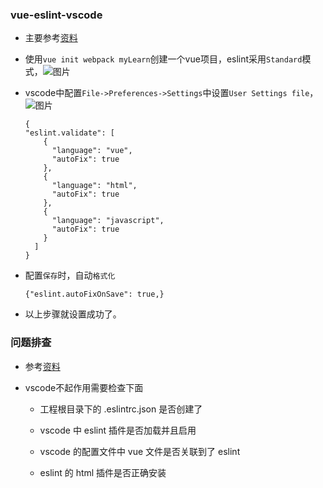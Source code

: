 ### vue-eslint-vscode ###

- 主要参考[资料](https://alligator.io/vuejs/eslint-vue-vetur/)

- 使用`vue init webpack myLearn`创建一个vue项目，eslint采用`Standard`模式，![图片](https://github.com/qingzhu1224/font-end-blog/blob/master/imgs/initVue.png)

- vscode中配置`File->Preferences->Settings`中设置`User Settings file`，![图片](https://github.com/qingzhu1224/font-end-blog/blob/master/imgs/vscodeVue.png)

      {
      "eslint.validate": [
          {
            "language": "vue",
            "autoFix": true
          },
          {
            "language": "html",
            "autoFix": true
          },
          {
            "language": "javascript",
            "autoFix": true
          }
        ]
      }
- 配置`保存`时，自动`格式化`

      {"eslint.autoFixOnSave": true,}

- 以上步骤就设置成功了。

### 问题排查 ###

- 参考[资料](https://segmentfault.com/q/1010000008374262)

- vscode不起作用需要检查下面

  - 工程根目录下的 .eslintrc.json 是否创建了

  - vscode 中 eslint 插件是否加载并且启用

  - vscode 的配置文件中 vue 文件是否关联到了 eslint

  - eslint 的 html 插件是否正确安装